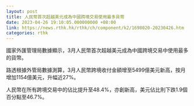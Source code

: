 ```yaml
---
layout: post
title: 人民幣首次超越美元成為中國跨境交易使用最多貨幣
date: 2023-04-26 19:10:05.000000000 +08:00
link: https://news.rthk.hk/rthk/ch/component/k2/1698020-20230426.htm
categories: rthk
---
```


國家外匯管理局數據顯示，3月人民幣首次超越美元成為中國跨境交易中使用最多的貨幣。

路透根據外管局數據測算，3月人民幣跨境收付金額增至5499億美元新高，按月增加1154億美元，升幅近27%。

人民幣在所有跨境交易中的佔比提升至48.4%，亦創新高，美元佔比則下跌1.9個百分點至46.7%。
